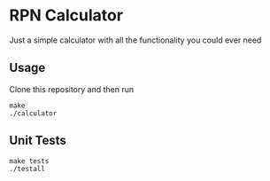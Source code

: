 # RPN Calculator
Just a simple calculator with all the functionality you could ever need

## Usage
Clone this repository and then run
```shell
make
./calculator
```

## Unit Tests
```shell
make tests
./testall
```
